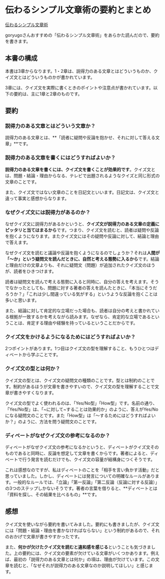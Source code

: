 # 伝わるシンプル文章術の要約とまとめ

[伝わるシンプル文章術](伝わるシンプル文章術.md)

goryugoさんおすすめの「伝わるシンプル文章術」をあらかた読んだので、要約を書きます。

## 本書の構成

本書は3章からなります。1・2章は、説得力のある文章とはどういうものか、クイズ文とはどういうものかが書かれています。

3章には、クイズ文を実際に書くときのポイントや注意点が書かれています。以下の要約は、主に1章と2章のものです。

## 要約

### 説得力のある文章とはどういう文章か？

説得力のある文章とは、**「読者に疑問や反論を抱かせ、それに対して答える文章」**です。

### 説得力のある文章を書くにはどうすればよいか？

**説得力のある文章を書くには、クイズ文を書くことが効果的です**。クイズ文とは、問題・結論・理由からなる、テレビで出題されるようなクイズと同じ形式の文章のことです。

また、クイズ文ではない文章のことを日記文といいます。日記文は、クイズ文と違って事実と感想からなります。

### なぜクイズ文には説得力があるのか？

なぜクイズ文に説得力があるかというと、**クイズ文が説得力のある文章の定義にピッタリと当てはまるから**です。つまり、クイズ文を読むと、読者は疑問や反論を抱くようになります。またクイズ文にはその疑問や反論に対して、結論と理由で答えます。

なぜクイズ文を読むと議論や反論を抱くようになるのでしょうか？それは**人間が「〜か」という疑問文を読んだときに、自然と考える態勢に入るから**です。結論と理由だけの文章よりも、それに疑問文（問題）が追加されたクイズ文のほうが、読者をひきつけます。

読者は疑問文を読んで考える態勢に入ると同時に、自分の答えを考えます。そうでなかったとしても、問題に対する著者の答えを読んたときに、「本当にそうだろうか？」「これは少し間違っている気がする」というような反論を抱くことは多いと思います。

また、結論に対して肯定的な立場だった場合も、読者は自分の考えと書かれている根拠が一致するかを考えながら読みます。なぜなら、肯定的な立場であるということは、肯定する理由や経験を持っているということだからです。

### クイズ文をかけるようになるためにはどうすればよいか？

2つポイントがあります。1つ目はクイズ文の型を理解すること、もうひとつはディベートから学ぶことです。

### クイズ文の型とは何か？

クイズ文の型とは、クイズ文の疑問文の種類のことです。型とは制約のことです。制約があるほうが文章を書きやすいので、クイズ文の型を理解することで文章が書きやすくなります。

クイズ文の型でよく使われるのは、「Yes/No型」「How型」です。名前の通り、「Yes/No型」は、「~に対して~することは効果的か」のように、答えがYes/Noになる疑問文のことです。また「How型」は「〜するためにはどうすればよいか？」のように、方法を問う疑問文のことです。

### ディベートがなぜクイズ文の参考になるのか？

ディベートがなぜクイズ文の参考になるかというと、ディベートがクイズ文そのものであると同時に、反論を想定して文章を書くからです。著者によると、ディベートで行う発言を読むだけでも、クイズ文の容量が結構身につくそうです。

これは感想なのですが、私はディベートのことを「相手を言い負かす活動」だと思っていました。しかし、ディベートには発言についての明確なルールがあります。一般的なルールでは、「立論」「第一反論」「第二反論（反論に対する反論）」の3つのステップしかないそうです。著者の言葉を借りると、**ディベートとは「資料を探し、その結果を比べるもの」**です。

## 感想

クイズ文を使いながら要約を書いてみました。要約にも書きましたが、クイズ文には「問題・結論・理由を書かなければならない」という制約があるので、それのおかげで文章が書きやすかったです。

また、**何かが欠けたクイズ文を読むと違和感を感じる**ということも気づきました。上の要約には、クイズ文の要素が欠けている文章がいくつかあります。例えば、最初の「説得力のある文章とは何か」の項は、理由が欠けています。この文章を読むと、「なぜそれが説得力のある文章なのか説明してほしい」と感じます。
